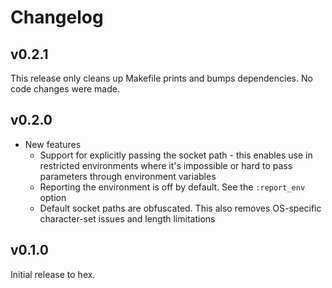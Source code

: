 # Changelog

## v0.2.1

This release only cleans up Makefile prints and bumps dependencies. No code
changes were made.

## v0.2.0

* New features
  * Support for explicitly passing the socket path - this enables use in
    restricted environments where it's impossible or hard to pass parameters
    through environment variables
  * Reporting the environment is off by default. See the `:report_env` option
  * Default socket paths are obfuscated. This also removes OS-specific
    character-set issues and length limitations

## v0.1.0

Initial release to hex.

